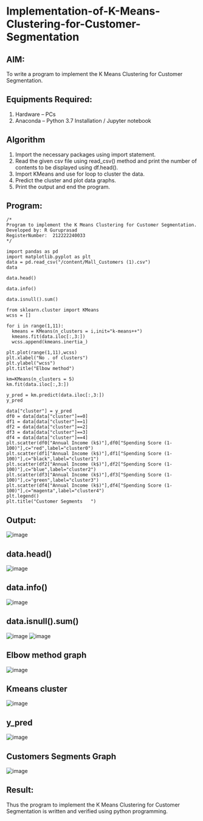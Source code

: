# Implementation-of-K-Means-Clustering-for-Customer-Segmentation

## AIM:
To write a program to implement the K Means Clustering for Customer Segmentation.

## Equipments Required:
1. Hardware – PCs
2. Anaconda – Python 3.7 Installation / Jupyter notebook

## Algorithm
1. Import the necessary packages using import statement.
2. Read the given csv file using read_csv() method and print the number of contents to be displayed using df.head().
3. Import KMeans and use for loop to cluster the data.
4. Predict the cluster and plot data graphs.
5. Print the output and end the program.

## Program:
```
/*
Program to implement the K Means Clustering for Customer Segmentation.
Developed by: R Guruprasad
RegisterNumber:  212222240033
*/
```
```
import pandas as pd
import matplotlib.pyplot as plt
data = pd.read_csv("/content/Mall_Customers (1).csv")
data

data.head()

data.info()

data.isnull().sum()

from sklearn.cluster import KMeans
wcss = []

for i in range(1,11):
  kmeans = KMeans(n_clusters = i,init="k-means++")
  kmeans.fit(data.iloc[:,3:])
  wcss.append(kmeans.inertia_)

plt.plot(range(1,11),wcss)
plt.xlabel("No . of clusters")
plt.ylabel("wcss")
plt.title("Elbow method")

km=KMeans(n_clusters = 5)
km.fit(data.iloc[:,3:])

y_pred = km.predict(data.iloc[:,3:])
y_pred

data["cluster"] = y_pred
df0 = data[data["cluster"]==0]
df1 = data[data["cluster"]==1]
df2 = data[data["cluster"]==2]
df3 = data[data["cluster"]==3]
df4 = data[data["cluster"]==4]
plt.scatter(df0["Annual Income (k$)"],df0["Spending Score (1-100)"],c="red",label="cluster0")
plt.scatter(df1["Annual Income (k$)"],df1["Spending Score (1-100)"],c="black",label="cluster1")
plt.scatter(df2["Annual Income (k$)"],df2["Spending Score (1-100)"],c="blue",label="cluster2")
plt.scatter(df3["Annual Income (k$)"],df3["Spending Score (1-100)"],c="green",label="cluster3")
plt.scatter(df4["Annual Income (k$)"],df4["Spending Score (1-100)"],c="magenta",label="cluster4")
plt.legend()
plt.title("Customer Segments   ")
```

## Output:

![image](https://github.com/R-Guruprasad/Implementation-of-K-Means-Clustering-for-Customer-Segmentation/assets/119390308/e4bd5502-9833-4383-b321-3dd63cfdb1c2)
## data.head()
![image](https://github.com/R-Guruprasad/Implementation-of-K-Means-Clustering-for-Customer-Segmentation/assets/119390308/fa001769-8786-49d4-9460-c50bbac0d718)
## data.info()
![image](https://github.com/R-Guruprasad/Implementation-of-K-Means-Clustering-for-Customer-Segmentation/assets/119390308/0a5b3766-be12-4ff5-928e-1d207bf441a2)
## data.isnull().sum()
![image](https://github.com/R-Guruprasad/Implementation-of-K-Means-Clustering-for-Customer-Segmentation/assets/119390308/15d00075-1f5d-4e99-bc08-166113270dde)
![image](https://github.com/R-Guruprasad/Implementation-of-K-Means-Clustering-for-Customer-Segmentation/assets/119390308/8daf7417-f4e9-4124-9a33-be720e091579)
## Elbow method graph
![image](https://github.com/R-Guruprasad/Implementation-of-K-Means-Clustering-for-Customer-Segmentation/assets/119390308/940e717e-5f03-4aad-9135-37d4fd3b2e5d)
## Kmeans cluster
![image](https://github.com/R-Guruprasad/Implementation-of-K-Means-Clustering-for-Customer-Segmentation/assets/119390308/cfd8e56d-6cdb-44e0-94b9-5202ab6ba90e)
## y_pred
![image](https://github.com/R-Guruprasad/Implementation-of-K-Means-Clustering-for-Customer-Segmentation/assets/119390308/7c6758c6-b8ad-4091-bbf6-c7145c0e1c46)
## Customers Segments Graph
![image](https://github.com/R-Guruprasad/Implementation-of-K-Means-Clustering-for-Customer-Segmentation/assets/119390308/0539d171-b50b-4601-8071-b914e9c271ad)

## Result:
Thus the program to implement the K Means Clustering for Customer Segmentation is written and verified using python programming.
